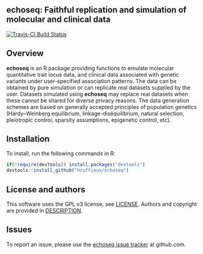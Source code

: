 ## echoseq: Faithful replication and simulation of molecular and clinical data

[![Travis-CI Build Status](https://travis-ci.org/hruffieux/echoseq.svg?branch=master)](https://travis-ci.org/hruffieux/echoseq)

## Overview

**echoseq** is an R package providing functions to emulate molecular quantitative
trait locus data, and clinical data associated with genetic variants under
user-specified association patterns. The data can be obtained by pure simulation 
or can replicate real datasets supplied by the user. Datasets simulated using 
**echoseq** may replace real datasets when these cannot be shared for diverse 
privacy reasons. The data generation schemes are based on generally accepted 
principles of population genetics (Hardy–Weinberg equilibrium, 
linkage-disequilibrium, natural selection, pleiotropic control, sparsity 
assumptions, epigenetic control, etc).


## Installation

To install, run the following commands in R:

``` r
if(!require(devtools)) install.packages("devtools")
devtools::install_github("hruffieux/echoseq")
```

## License and authors

This software uses the GPL v3 license, see [LICENSE](LICENSE).
Authors and copyright are provided in [DESCRIPTION](DESCRIPTION).

## Issues

To report an issue, please use the [echoseq issue tracker](https://github.com/hruffieux/echoseq/issues) at github.com.